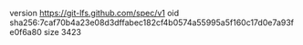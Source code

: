 version https://git-lfs.github.com/spec/v1
oid sha256:7caf70b4a23e08d3dffabec182cf4b0574a55995a5f160c17d0e7a93fe0f6a80
size 3423
